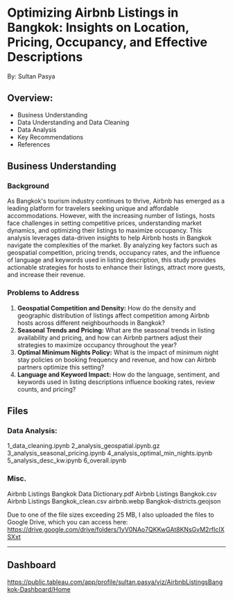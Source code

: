 # **Optimizing Airbnb Listings in Bangkok: Insights on Location, Pricing, Occupancy, and Effective Descriptions**

By: Sultan Pasya

## **Overview:**
- Business Understanding
- Data Understanding and Data Cleaning
- Data Analysis
- Key Recommendations
- References

## **Business Understanding**

### **Background**

As Bangkok's tourism industry continues to thrive, Airbnb has emerged as a leading platform for travelers seeking unique and affordable accommodations. However, with the increasing number of listings, hosts face challenges in setting competitive prices, understanding market dynamics, and optimizing their listings to maximize occupancy. This analysis leverages data-driven insights to help Airbnb hosts in Bangkok navigate the complexities of the market. By analyzing key factors such as geospatial competition, pricing trends, occupancy rates, and the influence of language and keywords used in listing description, this study provides actionable strategies for hosts to enhance their listings, attract more guests, and increase their revenue.

### **Problems to Address**

1. **Geospatial Competition and Density:** How do the density and geographic distribution of listings affect competition among Airbnb hosts across different neighbourhoods in Bangkok?
2. **Seasonal Trends and Pricing:** What are the seasonal trends in listing availability and pricing, and how can Airbnb partners adjust their strategies to maximize occupancy throughout the year?
3. **Optimal Minimum Nights Policy:** What is the impact of minimum night stay policies on booking frequency and revenue, and how can Airbnb partners optimize this setting?
4. **Language and Keyword Impact:** How do the language, sentiment, and keywords used in listing descriptions influence booking rates, review counts, and pricing?

## **Files**

### **Data Analysis:**
1_data_cleaning.ipynb
2_analysis_geospatial.ipynb.gz
3_analysis_seasonal_pricing.ipynb
4_analysis_optimal_min_nights.ipynb
5_analysis_desc_kw.ipynb
6_overall.ipynb

### **Misc.**
Airbnb Listings Bangkok Data Dictionary.pdf
Airbnb Listings Bangkok.csv
Airbnb Listings Bangkok_clean.csv
airbnb.webp
Bangkok-districts.geojson

Due to one of the file sizes exceeding 25 MB, I also uploaded the files to Google Drive, which you can access here: https://drive.google.com/drive/folders/1yV0NAo7QKKwGAt8KNsGvM2rfIcIXSXxt

---

## Dashboard

https://public.tableau.com/app/profile/sultan.pasya/viz/AirbnbListingsBangkok-Dashboard/Home

